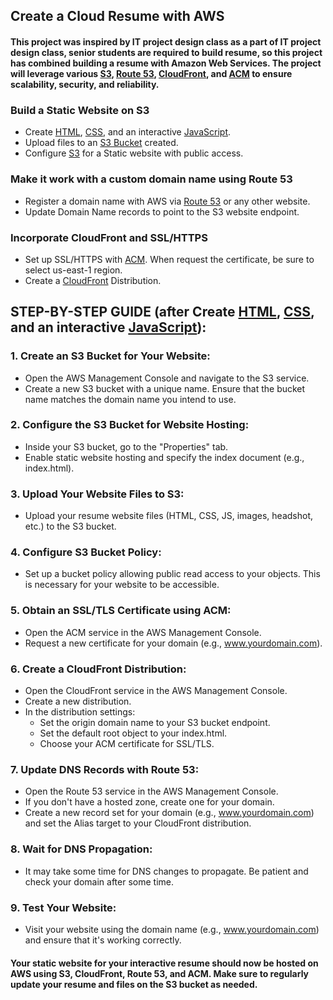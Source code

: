 ## Create a Cloud Resume with AWS
#### This project was inspired by IT project design class as a part of IT project design class, senior students are required to build resume, so this project has combined building a resume with Amazon Web Services. The project will leverage various [S3](https://s3.console.aws.amazon.com/s3/home?region=us-west-2), [Route 53](https://us-east-1.console.aws.amazon.com/route53/v2/home?region=us-west-2#Dashboard), [CloudFront](https://us-east-1.console.aws.amazon.com/cloudfront/v4/home?region=us-west-2#/distributions), and [ACM](https://us-west-2.console.aws.amazon.com/acm/home?region=us-west-2#/welcome) to ensure scalability, security, and reliability.

### Build a Static Website on S3
* Create [HTML](https://github.com/Ceceskii/web_resume/blob/main/index.html), [CSS](https://github.com/Ceceskii/web_resume/blob/main/styles.css), and an interactive [JavaScript](https://github.com/Ceceskii/web_resume/blob/main/scripts.js).
* Upload files to an [S3 Bucket](https://s3.console.aws.amazon.com/s3/buckets/celine-resume.com?region=us-west-2&tab=objects) created.
* Configure [S3](https://s3.console.aws.amazon.com/s3/buckets/celine-resume.com?region=us-west-2&tab=properties) for a Static website with public access.

### Make it work with a custom domain name using Route 53
* Register a domain name with AWS via [Route 53](https://us-east-1.console.aws.amazon.com/route53/v2/home?region=us-west-2#Dashboard) or any other website.
* Update Domain Name records to point to the S3 website endpoint.

### Incorporate CloudFront and SSL/HTTPS
* Set up SSL/HTTPS with [ACM](https://us-east-1.console.aws.amazon.com/acm/home?region=us-east-1#/welcome). When request the certificate, be sure to select us-east-1 region.
* Create a [CloudFront](https://us-east-1.console.aws.amazon.com/cloudfront/v4/home?region=us-west-2#/distributions) Distribution.

## STEP-BY-STEP GUIDE (after Create [HTML](https://github.com/Ceceskii/web_resume/blob/main/index.html), [CSS](https://github.com/Ceceskii/web_resume/blob/main/styles.css), and an interactive [JavaScript](https://github.com/Ceceskii/web_resume/blob/main/scripts.js)):
### 1. Create an S3 Bucket for Your Website:
* Open the AWS Management Console and navigate to the S3 service.
* Create a new S3 bucket with a unique name. Ensure that the bucket name matches the domain name you intend to use.
### 2. Configure the S3 Bucket for Website Hosting:
* Inside your S3 bucket, go to the "Properties" tab.
* Enable static website hosting and specify the index document (e.g., index.html).
### 3. Upload Your Website Files to S3:
* Upload your resume website files (HTML, CSS, JS, images, headshot, etc.) to the S3 bucket. 
### 4. Configure S3 Bucket Policy:
* Set up a bucket policy allowing public read access to your objects. This is necessary for your website to be accessible.
### 5. Obtain an SSL/TLS Certificate using ACM:
* Open the ACM service in the AWS Management Console.
* Request a new certificate for your domain (e.g., www.yourdomain.com).
### 6. Create a CloudFront Distribution:
* Open the CloudFront service in the AWS Management Console.
* Create a new distribution.
* In the distribution settings:
    * Set the origin domain name to your S3 bucket endpoint.
    * Set the default root object to your index.html.
    * Choose your ACM certificate for SSL/TLS.
### 7. Update DNS Records with Route 53:
* Open the Route 53 service in the AWS Management Console.
* If you don't have a hosted zone, create one for your domain.
* Create a new record set for your domain (e.g., www.yourdomain.com) and set the Alias target to your CloudFront distribution.
### 8. Wait for DNS Propagation:
* It may take some time for DNS changes to propagate. Be patient and check your domain after some time.
### 9. Test Your Website:
* Visit your website using the domain name (e.g., www.yourdomain.com) and ensure that it's working correctly.

#### Your static website for your interactive resume should now be hosted on AWS using S3, CloudFront, Route 53, and ACM. Make sure to regularly update your resume and files on the S3 bucket as needed.
